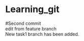 # Learning_git
#Second commit
<br/>
edit from feature branch
<br/>
New task1 branch has been added.
